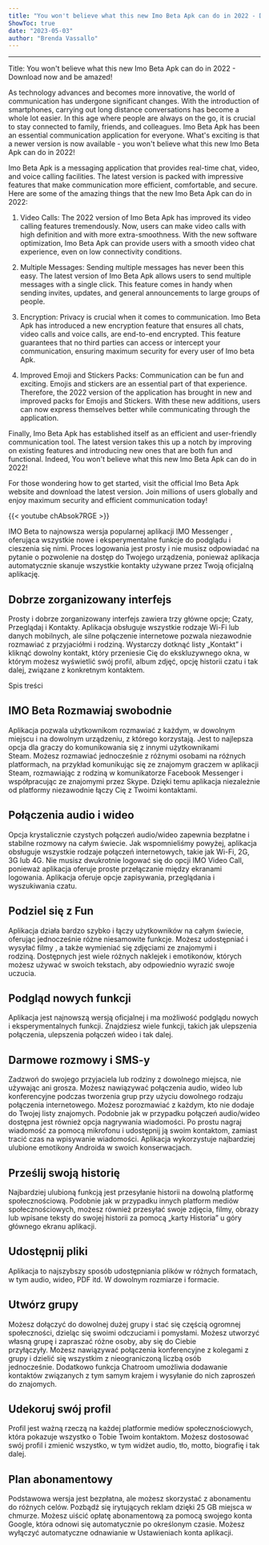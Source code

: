 ```yaml
---
title: "You won't believe what this new Imo Beta Apk can do in 2022 - Download now and be amazed!"
ShowToc: true 
date: "2023-05-03"
author: "Brenda Vassallo"
---
```

*****
Title: You won't believe what this new Imo Beta Apk can do in 2022 - Download now and be amazed! 

As technology advances and becomes more innovative, the world of communication has undergone significant changes. With the introduction of smartphones, carrying out long distance conversations has become a whole lot easier. In this age where people are always on the go, it is crucial to stay connected to family, friends, and colleagues. Imo Beta Apk has been an essential communication application for everyone. What's exciting is that a newer version is now available - you won't believe what this new Imo Beta Apk can do in 2022! 

Imo Beta Apk is a messaging application that provides real-time chat, video, and voice calling facilities. The latest version is packed with impressive features that make communication more efficient, comfortable, and secure. Here are some of the amazing things that the new Imo Beta Apk can do in 2022: 

1. Video Calls: 
The 2022 version of Imo Beta Apk has improved its video calling features tremendously. Now, users can make video calls with high definition and with more extra-smoothness. With the new software optimization,  Imo Beta Apk can provide users with a smooth video chat experience, even on low connectivity conditions. 

2. Multiple Messages:
Sending multiple messages has never been this easy. The latest version of Imo Beta Apk allows users to send multiple messages with a single click. This feature comes in handy when sending invites, updates, and general announcements to large groups of people. 

3. Encryption: 
Privacy is crucial when it comes to communication. Imo Beta Apk has introduced a new encryption feature that ensures all chats, video calls and voice calls, are end-to-end encrypted. This feature guarantees that no third parties can access or intercept your communication, ensuring maximum security for every user of Imo beta Apk. 

4. Improved Emoji and Stickers Packs: 
Communication can be fun and exciting. Emojis and stickers are an essential part of that experience. Therefore, the 2022 version of the application has brought in new and improved packs for Emojis and Stickers. With these new additions, users can now express themselves better while communicating through the application. 

Finally, Imo Beta Apk has established itself as an efficient and user-friendly communication tool. The latest version takes this up a notch by improving on existing features and introducing new ones that are both fun and functional. Indeed, You won't believe what this new Imo Beta Apk can do in 2022! 

For those wondering how to get started, visit the official Imo Beta Apk website and download the latest version. Join millions of users globally and enjoy maximum security and efficient communication today!

{{< youtube chAbsok7RGE >}} 



IMO Beta to najnowsza wersja popularnej aplikacji IMO Messenger , oferująca wszystkie nowe i eksperymentalne funkcje do podglądu i cieszenia się nimi. Proces logowania jest prosty i nie musisz odpowiadać na pytanie o pozwolenie na dostęp do Twojego urządzenia, ponieważ aplikacja automatycznie skanuje wszystkie kontakty używane przez Twoją oficjalną aplikację. 
 
## Dobrze zorganizowany interfejs
 
Prosty i dobrze zorganizowany interfejs zawiera trzy główne opcje; Czaty, Przeglądaj i Kontakty. Aplikacja obsługuje wszystkie rodzaje Wi-Fi lub danych mobilnych, ale silne połączenie internetowe pozwala niezawodnie rozmawiać z przyjaciółmi i rodziną. Wystarczy dotknąć listy „Kontakt” i kliknąć dowolny kontakt, który przeniesie Cię do ekskluzywnego okna, w którym możesz wyświetlić swój profil, album zdjęć, opcję historii czatu i tak dalej, związane z konkretnym kontaktem. 
 
Spis treści
 
## IMO Beta Rozmawiaj swobodnie
 
Aplikacja pozwala użytkownikom rozmawiać z każdym, w dowolnym miejscu i na dowolnym urządzeniu, z którego korzystają. Jest to najlepsza opcja dla graczy do komunikowania się z innymi użytkownikami Steam. Możesz rozmawiać jednocześnie z różnymi osobami na różnych platformach, na przykład komunikując się ze znajomym graczem w aplikacji Steam, rozmawiając z rodziną w komunikatorze Facebook Messenger i współpracując ze znajomymi przez Skype. Dzięki temu aplikacja niezależnie od platformy niezawodnie łączy Cię z Twoimi kontaktami. 
 
## Połączenia audio i wideo
 
Opcja krystalicznie czystych połączeń audio/wideo zapewnia bezpłatne i stabilne rozmowy na całym świecie. Jak wspomnieliśmy powyżej, aplikacja obsługuje wszystkie rodzaje połączeń internetowych, takie jak Wi-Fi, 2G, 3G lub 4G. Nie musisz dwukrotnie logować się do opcji IMO Video Call, ponieważ aplikacja oferuje proste przełączanie między ekranami logowania. Aplikacja oferuje opcje zapisywania, przeglądania i wyszukiwania czatu. 
 
## Podziel się z Fun
 
Aplikacja działa bardzo szybko i łączy użytkowników na całym świecie, oferując jednocześnie różne niesamowite funkcje. Możesz udostępniać i wysyłać filmy , a także wymieniać się zdjęciami ze znajomymi i rodziną. Dostępnych jest wiele różnych naklejek i emotikonów, których możesz używać w swoich tekstach, aby odpowiednio wyrazić swoje uczucia.  
 
## Podgląd nowych funkcji
 
Aplikacja jest najnowszą wersją oficjalnej i ma możliwość podglądu nowych i eksperymentalnych funkcji. Znajdziesz wiele funkcji, takich jak ulepszenia połączenia, ulepszenia połączeń wideo i tak dalej. 
 
## Darmowe rozmowy i SMS-y
 
Zadzwoń do swojego przyjaciela lub rodziny z dowolnego miejsca, nie używając ani grosza. Możesz nawiązywać połączenia audio, wideo lub konferencyjne podczas tworzenia grup przy użyciu dowolnego rodzaju połączenia internetowego. Możesz porozmawiać z każdym, kto nie dodaje do Twojej listy znajomych. Podobnie jak w przypadku połączeń audio/wideo dostępna jest również opcja nagrywania wiadomości. Po prostu nagraj wiadomość za pomocą mikrofonu i udostępnij ją swoim kontaktom, zamiast tracić czas na wpisywanie wiadomości. Aplikacja wykorzystuje najbardziej ulubione emotikony Androida w swoich konserwacjach. 
 
## Prześlij swoją historię
 
Najbardziej ulubioną funkcją jest przesyłanie historii na dowolną platformę społecznościową. Podobnie jak w przypadku innych platform mediów społecznościowych, możesz również przesyłać swoje zdjęcia, filmy, obrazy lub wpisane teksty do swojej historii za pomocą „karty Historia” u góry głównego ekranu aplikacji. 
 
## Udostępnij pliki
 
Aplikacja to najszybszy sposób udostępniania plików w różnych formatach, w tym audio, wideo, PDF itd. W dowolnym rozmiarze i formacie. 
 
## Utwórz grupy
 
Możesz dołączyć do dowolnej dużej grupy i stać się częścią ogromnej społeczności, dzieląc się swoimi odczuciami i pomysłami. Możesz utworzyć własną grupę i zapraszać różne osoby, aby się do Ciebie przyłączyły. Możesz nawiązywać połączenia konferencyjne z kolegami z grupy i dzielić się wszystkim z nieograniczoną liczbą osób jednocześnie. Dodatkowo funkcja Chatroom umożliwia dodawanie kontaktów związanych z tym samym krajem i wysyłanie do nich zaproszeń do znajomych. 
 
## Udekoruj swój profil
 
Profil jest ważną rzeczą na każdej platformie mediów społecznościowych, która pokazuje wszystko o Tobie Twoim kontaktom. Możesz dostosować swój profil i zmienić wszystko, w tym widżet audio, tło, motto, biografię i tak dalej. 
 
## Plan abonamentowy
 
Podstawowa wersja jest bezpłatna, ale możesz skorzystać z abonamentu do różnych celów. Pozbądź się irytujących reklam dzięki 25 GB miejsca w chmurze. Możesz uiścić opłatę abonamentową za pomocą swojego konta Google, która odnowi się automatycznie po określonym czasie. Możesz wyłączyć automatyczne odnawianie w Ustawieniach konta aplikacji. 



